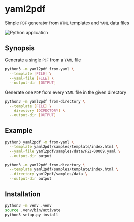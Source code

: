 # yaml2pdf

Simple `PDF` generator from `HTML` templates and `YAML` data files

![Python application](https://github.com/xdurana/yaml2pdf/workflows/Python%20application/badge.svg)

## Synopsis

Generate a single `PDF` from a `YAML` file

```bash
python3 -m yaml2pdf from-yaml \
  --template [FILE] \
  --yaml-file [FILE] \
  --output-dir [OUTPUT]
```

Generate one `PDF` from every `YAML` file in the given directory

```bash
python3 -m yaml2pdf from-directory \
  --template [FILE] \
  --directory [DIRECTORY] \
  --output-dir [OUTPUT]
```

## Example

```bash
python3 yaml2pdf -m from-yaml \
  --template yaml2pdf/samples/template/index.html \
  --yaml-file yaml2pdf/samples/data/F21-00009.yaml \
  --output-dir output
```

```bash
python3 -m yaml2pdf from-directory \
  --template yaml2pdf/samples/template/index.html \
  --directory yaml2pdf/samples/data \
  --output-dir output
```

## Installation

```bash
python3 -m venv .venv
source .venv/bin/activate
python3 setup.py install
```
